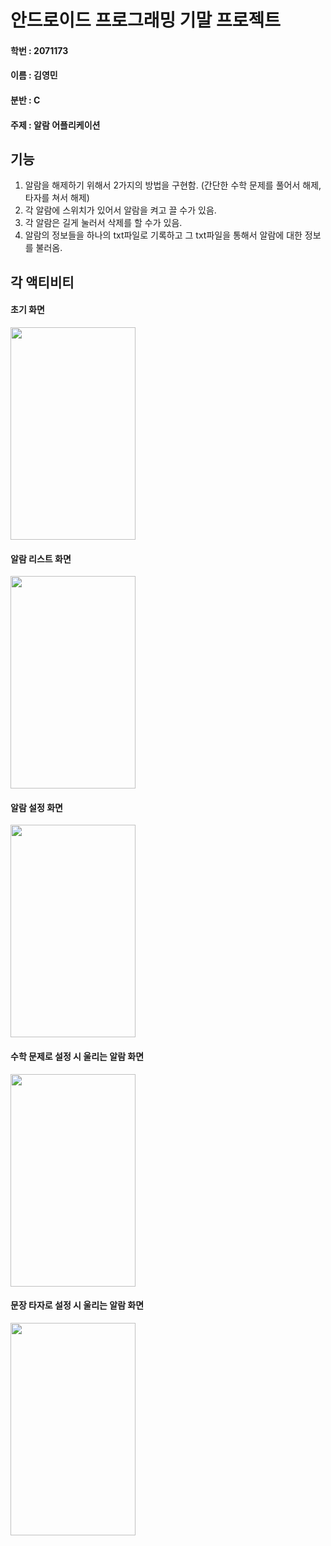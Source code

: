 # 안드로이드 프로그래밍 기말 프로젝트

#### 학번 : 2071173

#### 이름 : 김영민

#### 분반 : C

#### 주제 : 알람 어플리케이션

## 기능

1. 알람을 해제하기 위해서 2가지의 방법을 구현함. (간단한 수학 문제를 풀어서 해제, 타자를 쳐서 해제)
2. 각 알람에 스위치가 있어서 알람을 켜고 끌 수가 있음.
3. 각 알람은 길게 눌러서 삭제를 할 수가 있음.
4. 알람의 정보들을 하나의 txt파일로 기록하고 그 txt파일을 통해서 알람에 대한 정보를 불러옴.

## 각 액티비티

#### 초기 화면
<img src="https://github.com/friedkimbap/androidfinal/assets/89963027/98482ab9-e8b0-401a-9151-d9b4f31aeabd"  width="200" height="340"/>

#### 알람 리스트 화면
<img src="https://github.com/friedkimbap/androidfinal/assets/89963027/20e3129e-5d26-43c5-aa9b-831cbf53e1f1"  width="200" height="340"/>

#### 알람 설정 화면
<img src="https://github.com/friedkimbap/androidfinal/assets/89963027/33f817b6-1a55-4ec1-a717-8f44f7013820"  width="200" height="340"/>

#### 수학 문제로 설정 시 울리는 알람 화면
<img src="https://github.com/friedkimbap/androidfinal/assets/89963027/0cf5f7f8-49a1-40bf-9163-a6bb483f10ee"  width="200" height="340"/>

#### 문장 타자로 설정 시 울리는 알람 화면
<img src="https://github.com/friedkimbap/androidfinal/assets/89963027/a0e1f708-660f-43c3-b731-3da973d5feed"  width="200" height="340"/>
